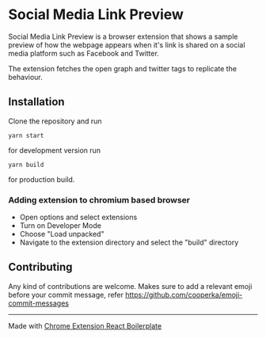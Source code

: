 # Social Media Link Preview

Social Media Link Preview is a browser extension that shows a sample preview of how the webpage appears when it's link is shared on a social media platform such as Facebook and Twitter.

The extension fetches the open graph and twitter tags to replicate the behaviour.

## Installation

Clone the repository and run

```
yarn start
```

for development version run

```
yarn build
```

for production build.

### Adding extension to chromium based browser

-   Open options and select extensions
-   Turn on Developer Mode
-   Choose "Load unpacked"
-   Navigate to the extension directory and select the "build" directory

## Contributing

Any kind of contributions are welcome. Makes sure to add a relevant emoji before your commit message, refer https://github.com/cooperka/emoji-commit-messages

---

Made with [Chrome Extension React Boilerplate](ttps://github.com/lxieyang/chrome-extension-boilerplate-react)
